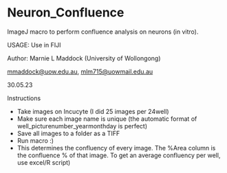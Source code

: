 # Neuron_Confluence
ImageJ macro to perform confluence analysis on neurons (in vitro).

 USAGE: Use in FIJI

Author: Marnie L Maddock (University of Wollongong)

 mmaddock@uow.edu.au, mlm715@uowmail.edu.au
 
 30.05.23

Instructions
- Take images on Incucyte (I did 25 images per 24well)	
- Make sure each image name is unique (the automatic format of well_picturenumber_yearmonthday is perfect)
- Save all images to a folder as a TIFF
- Run macro :)
- This determines the confluency of every image. The %Area column is the confluence % of that image. To get an average confluency per well, use excel/R script)

